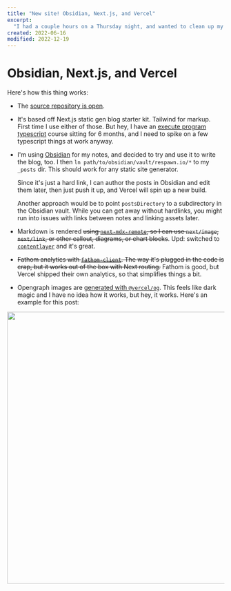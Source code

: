 ```yaml
---
title: "New site! Obsidian, Next.js, and Vercel"
excerpt:
  "I had a couple hours on a Thursday night, and wanted to clean up my website."
created: 2022-06-16
modified: 2022-12-19
---
```


# Obsidian, Next.js, and Vercel

Here's how this thing works:

- The [source repository is open](https://github.com/natikgadzhi/respawn-io).
- It's based off Next.js static gen blog starter kit. Tailwind for markup. First time I use either of those. But hey, I have an [execute program typescript](https://www.executeprogram.com/courses/typescript) course sitting for 6 months, and I need to spike on a few typescript things at work anyway.
- I'm using [Obsidian](https://obsidian.md/) for my notes, and decided to try and use it to write the blog, too. I then `ln path/to/obsidian/vault/respawn.io/*` to my `_posts` dir. This should work for any static site generator.

  Since it's just a hard link, I can author the posts in Obsidian and edit them later, then just push it up, and Vercel will spin up a new build.

  Another approach would be to point `postsDirectory` to a subdirectory in the Obsidian vault. While you can get away without hardlinks, you might run into issues with links between notes and linking assets later.

- Markdown is rendered ~~using [`next-mdx-remote`](https://github.com/hashicorp/next-mdx-remote), so I can use `next/image`, `next/link`, or other callout, diagrams, or chart blocks~~. Upd: switched to [`contentlayer`](https://www.contentlayer.dev/) and it's great.
- ~~Fathom analytics with [`fathom-client`](https://github.com/derrickreimer/fathom-client). The way it's plugged in the code is crap, but it works out of the box with Next routing.~~ Fathom is good, but Vercel shipped their own analytics, so that simplifies things a bit.
- Opengraph images are [generated with `@vercel/og`](https://github.com/natikgadzhi/respawn-io/commit/ab9ee315b62c094da27cb4e5cc7226d042fb2b19). This feels like dark magic and I have no idea how it works, but hey, it works. Here's an example for this post:

<img src="/posts/hello-world/og-image.png" width="1200" height="630" />
